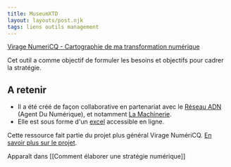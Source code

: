 ```yaml
---
title: MuseumXTD
layout: layouts/post.njk
tags: liens outils management
---
```


[Virage NumeriCQ - Cartographie de ma transformation numérique](https://viragenumeriqc.com/culture-et-numerique/cartographie-transformation-numerique/)

Cet outil a comme objectif de formuler les besoins et objectifs pour cadrer la stratégie.

## A retenir
- Il a été créé de façon collaborative en partenariat avec le [Réseau ADN](https://wiki.reseauadn.ca/wiki/%C3%80_propos_du_R%C3%A9seau_ADN) (Agent Du Numérique), et notamment [La Machinerie](https://machineriedesarts.ca/). 
- Elle est sous forme d'un [excel](https://view.officeapps.live.com/op/view.aspx?src=https%3A%2F%2Fviragenumeriqc.com%2Fwp-content%2Fuploads%2F2022%2F05%2Fn1-cartographie-de-ma-transformation-numerique-machinerie.xlsx&wdOrigin=BROWSELINK) accessible en ligne. 

Cette ressource fait partie du projet plus général Virage NumériCQ. [En savoir plus sur le projet](obsidian://open?vault=MuseumXTD%20(site%20internet)&file=Virage%20NumeriCQ). 

Apparaît dans [[Comment élaborer une stratégie numérique]]